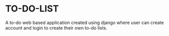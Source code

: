 # TO-DO-LIST
A to-do web based application created using django where user can create account and login to create their own to-do lists.
